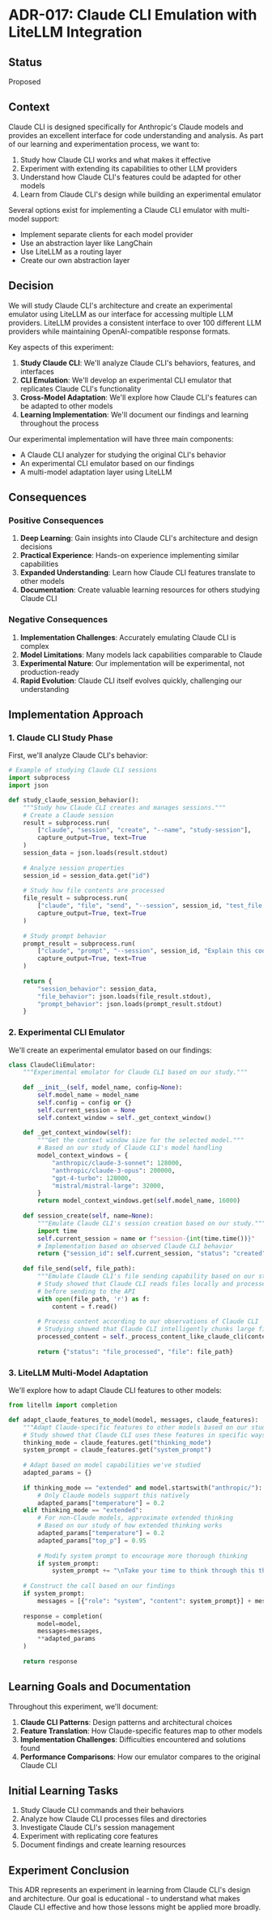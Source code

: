 # ADR-017: Claude CLI Emulation with LiteLLM Integration

## Status
Proposed

## Context
Claude CLI is designed specifically for Anthropic's Claude models and provides an excellent interface for code understanding and analysis. As part of our learning and experimentation process, we want to:

1. Study how Claude CLI works and what makes it effective
2. Experiment with extending its capabilities to other LLM providers
3. Understand how Claude CLI's features could be adapted for other models
4. Learn from Claude CLI's design while building an experimental emulator

Several options exist for implementing a Claude CLI emulator with multi-model support:
- Implement separate clients for each model provider
- Use an abstraction layer like LangChain
- Use LiteLLM as a routing layer
- Create our own abstraction layer

## Decision
We will study Claude CLI's architecture and create an experimental emulator using LiteLLM as our interface for accessing multiple LLM providers. LiteLLM provides a consistent interface to over 100 different LLM providers while maintaining OpenAI-compatible response formats.

Key aspects of this experiment:

1. **Study Claude CLI**: We'll analyze Claude CLI's behaviors, features, and interfaces
2. **CLI Emulation**: We'll develop an experimental CLI emulator that replicates Claude CLI's functionality
3. **Cross-Model Adaptation**: We'll explore how Claude CLI's features can be adapted to other models
4. **Learning Implementation**: We'll document our findings and learning throughout the process

Our experimental implementation will have three main components:
- A Claude CLI analyzer for studying the original CLI's behavior
- An experimental CLI emulator based on our findings
- A multi-model adaptation layer using LiteLLM

## Consequences

### Positive Consequences
1. **Deep Learning**: Gain insights into Claude CLI's architecture and design decisions
2. **Practical Experience**: Hands-on experience implementing similar capabilities
3. **Expanded Understanding**: Learn how Claude CLI features translate to other models
4. **Documentation**: Create valuable learning resources for others studying Claude CLI

### Negative Consequences
1. **Implementation Challenges**: Accurately emulating Claude CLI is complex
2. **Model Limitations**: Many models lack capabilities comparable to Claude
3. **Experimental Nature**: Our implementation will be experimental, not production-ready
4. **Rapid Evolution**: Claude CLI itself evolves quickly, challenging our understanding

## Implementation Approach

### 1. Claude CLI Study Phase

First, we'll analyze Claude CLI's behavior:

```python
# Example of studying Claude CLI sessions
import subprocess
import json

def study_claude_session_behavior():
    """Study how Claude CLI creates and manages sessions."""
    # Create a Claude session
    result = subprocess.run(
        ["claude", "session", "create", "--name", "study-session"],
        capture_output=True, text=True
    )
    session_data = json.loads(result.stdout)
    
    # Analyze session properties
    session_id = session_data.get("id")
    
    # Study how file contents are processed
    file_result = subprocess.run(
        ["claude", "file", "send", "--session", session_id, "test_file.py"],
        capture_output=True, text=True
    )
    
    # Study prompt behavior
    prompt_result = subprocess.run(
        ["claude", "prompt", "--session", session_id, "Explain this code"],
        capture_output=True, text=True
    )
    
    return {
        "session_behavior": session_data,
        "file_behavior": json.loads(file_result.stdout),
        "prompt_behavior": json.loads(prompt_result.stdout)
    }
```

### 2. Experimental CLI Emulator

We'll create an experimental emulator based on our findings:

```python
class ClaudeCliEmulator:
    """Experimental emulator for Claude CLI based on our study."""
    
    def __init__(self, model_name, config=None):
        self.model_name = model_name
        self.config = config or {}
        self.current_session = None
        self.context_window = self._get_context_window()
        
    def _get_context_window(self):
        """Get the context window size for the selected model."""
        # Based on our study of Claude CLI's model handling
        model_context_windows = {
            "anthropic/claude-3-sonnet": 128000,
            "anthropic/claude-3-opus": 200000,
            "gpt-4-turbo": 128000,
            "mistral/mistral-large": 32000,
        }
        return model_context_windows.get(self.model_name, 16000)
    
    def session_create(self, name=None):
        """Emulate Claude CLI's session creation based on our study."""
        import time
        self.current_session = name or f"session-{int(time.time())}"
        # Implementation based on observed Claude CLI behavior
        return {"session_id": self.current_session, "status": "created"}
    
    def file_send(self, file_path):
        """Emulate Claude CLI's file sending capability based on our study."""
        # Study showed that Claude CLI reads files locally and processes them
        # before sending to the API
        with open(file_path, 'r') as f:
            content = f.read()
        
        # Process content according to our observations of Claude CLI
        # Studying showed that Claude CLI intelligently chunks large files
        processed_content = self._process_content_like_claude_cli(content)
        
        return {"status": "file_processed", "file": file_path}
```

### 3. LiteLLM Multi-Model Adaptation

We'll explore how to adapt Claude CLI features to other models:

```python
from litellm import completion

def adapt_claude_features_to_model(model, messages, claude_features):
    """Adapt Claude-specific features to other models based on our study."""
    # Study showed that Claude CLI uses these features in specific ways
    thinking_mode = claude_features.get("thinking_mode")
    system_prompt = claude_features.get("system_prompt")
    
    # Adapt based on model capabilities we've studied
    adapted_params = {}
    
    if thinking_mode == "extended" and model.startswith("anthropic/"):
        # Only Claude models support this natively
        adapted_params["temperature"] = 0.2
    elif thinking_mode == "extended":
        # For non-Claude models, approximate extended thinking
        # Based on our study of how extended thinking works
        adapted_params["temperature"] = 0.2
        adapted_params["top_p"] = 0.95
        
        # Modify system prompt to encourage more thorough thinking
        if system_prompt:
            system_prompt += "\nTake your time to think through this thoroughly."
    
    # Construct the call based on our findings
    if system_prompt:
        messages = [{"role": "system", "content": system_prompt}] + messages
    
    response = completion(
        model=model,
        messages=messages,
        **adapted_params
    )
    
    return response
```

## Learning Goals and Documentation

Throughout this experiment, we'll document:

1. **Claude CLI Patterns**: Design patterns and architectural choices
2. **Feature Translation**: How Claude-specific features map to other models
3. **Implementation Challenges**: Difficulties encountered and solutions found
4. **Performance Comparisons**: How our emulator compares to the original Claude CLI

## Initial Learning Tasks

1. Study Claude CLI commands and their behaviors
2. Analyze how Claude CLI processes files and directories
3. Investigate Claude CLI's session management
4. Experiment with replicating core features
5. Document findings and create learning resources

## Experiment Conclusion

This ADR represents an experiment in learning from Claude CLI's design and architecture. Our goal is educational - to understand what makes Claude CLI effective and how those lessons might be applied more broadly.